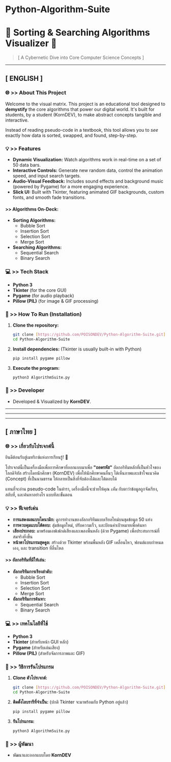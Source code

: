 ﻿# Python-Algorithm-Suite

# 🚀 Sorting & Searching Algorithms Visualizer 🚀

> [ A Cybernetic Dive into Core Computer Science Concepts ]
> 
---

## [ ENGLISH ]

### 🌐 >> About This Project

Welcome to the visual matrix. This project is an educational tool designed to **demystify** the core algorithms that power our digital world. It's built for students, by a student (KornDEV), to make abstract concepts tangible and interactive.

Instead of reading pseudo-code in a textbook, this tool allows you to *see* exactly how data is sorted, swapped, and found, step-by-step.

### 💡 >> Features

* **Dynamic Visualization:** Watch algorithms work in real-time on a set of 50 data bars.
* **Interactive Controls:** Generate new random data, control the animation speed, and input search targets.
* **Audio-Visual Feedback:** Includes sound effects and background music (powered by Pygame) for a more engaging experience.
* **Slick UI:** Built with Tkinter, featuring animated GIF backgrounds, custom fonts, and smooth fade transitions.

#### >> Algorithms On-Deck:

* **Sorting Algorithms:**
    * Bubble Sort
    * Insertion Sort
    * Selection Sort
    * Merge Sort
* **Searching Algorithms:**
    * Sequential Search
    * Binary Search

### 💻 >> Tech Stack

* **Python 3**
* **Tkinter** (for the core GUI)
* **Pygame** (for audio playback)
* **Pillow (PIL)** (for image & GIF processing)

### 🚀 >> How To Run (Installation)

1.  **Clone the repository:**
    ```bash
    git clone [https://github.com/POISONDEV/Python-Algorithm-Suite.git](https://github.com/POISONDEV/Python-Algorithm-Suite.git)
    cd Python-Algorithm-Suite
    ```
2.  **Install dependencies:** (Tkinter is usually built-in with Python)
    ```bash
    pip install pygame pillow
    ```
3.  **Execute the program:**
    ```bash
    python3 AlgorithmSuite.py
    ```

### 👤 >> Developer

* Developed & Visualized by **KornDEV**.

---
---
---

## [ ภาษาไทย ]

### 🌐 >> เกี่ยวกับโปรเจกต์นี้

ยินดีต้อนรับสู่เมทริกซ์แห่งการเรียนรู้! 🤖

โปรเจกต์นี้เป็นเครื่องมือเพื่อการศึกษาที่ออกแบบมาเพื่อ **"ถอดรหัส"** อัลกอริทึมหลักที่เป็นหัวใจของโลกดิจิทัล สร้างโดยนักศึกษา (KornDEV) เพื่อให้นักศึกษาคนอื่นๆ ได้เห็นภาพและเข้าใจแนวคิด (Concept) ที่เป็นนามธรรม ให้กลายเป็นสิ่งที่จับต้องได้และโต้ตอบได้

แทนที่จะอ่าน pseudo-code ในตำรา, เครื่องมือนี้จะช่วยให้คุณ *เห็น* กับตาว่าข้อมูลถูกจัดเรียง, สลับที่, และค้นหาอย่างไร แบบทีละขั้นตอน

### 💡 >> ฟีเจอร์เด่น

* **การแสดงผลแบบไดนามิก:** ดูการทำงานของอัลกอริทึมแบบเรียลไทม์บนชุดข้อมูล 50 แท่ง
* **การควบคุมแบบโต้ตอบ:** สุ่มข้อมูลใหม่, ปรับความเร็ว, และป้อนค่าเป้าหมายเพื่อค้นหา
* **เสียงประกอบ:** มาพร้อมเอฟเฟกต์เสียงและเพลงพื้นหลัง (ด้วย Pygame) เพื่อประสบการณ์ที่สมจริงยิ่งขึ้น
* **หน้าตาโปรแกรมสุดคูล:** สร้างด้วย Tkinter พร้อมพื้นหลัง GIF เคลื่อนไหว, ฟอนต์แบบกำหนดเอง, และ transition ที่ลื่นไหล

#### >> อัลกอริทึมที่มีให้เล่น:

* **อัลกอริทึมการเรียงลำดับ:**
    * Bubble Sort
    * Insertion Sort
    * Selection Sort
    * Merge Sort
* **อัลกอริทึมการค้นหา:**
    * Sequential Search
    * Binary Search

### 💻 >> เทคโนโลยีที่ใช้

* **Python 3**
* **Tkinter** (สำหรับหน้า GUI หลัก)
* **Pygame** (สำหรับเล่นเสียง)
* **Pillow (PIL)** (สำหรับจัดการภาพและ GIF)

### 🚀 >> วิธีการรันโปรแกรม

1.  **Clone ตัวโปรเจกต์:**
    ```bash
    git clone [https://github.com/POISONDEV/Python-Algorithm-Suite.git](https://github.com/POISONDEV/Python-Algorithm-Suite.git)
    cd Python-Algorithm-Suite
    ```
2.  **ติดตั้งไลบรารีที่จำเป็น:** (ปกติ Tkinter จะมาพร้อมกับ Python อยู่แล้ว)
    ```bash
    pip install pygame pillow
    ```
3.  **รันโปรแกรม:**
    ```bash
    python3 AlgorithmSuite.py
    ```

### 👤 >> ผู้พัฒนา

* พัฒนาและออกแบบโดย **KornDEV**


